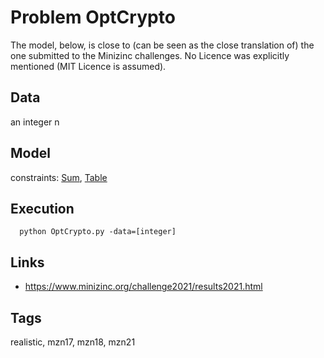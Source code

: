 # Problem OptCrypto

The model, below, is close to (can be seen as the close translation of) the one submitted to the Minizinc challenges.
No Licence was explicitly mentioned (MIT Licence is assumed).

## Data
  an integer n

## Model
  constraints: [Sum](http://pycsp.org/documentation/constraints/Sum), [Table](http://pycsp.org/documentation/constraints/Table)

## Execution
```
  python OptCrypto.py -data=[integer]
```

## Links
  - https://www.minizinc.org/challenge2021/results2021.html

## Tags
  realistic, mzn17, mzn18, mzn21
